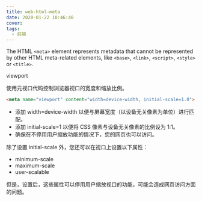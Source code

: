 ```yaml
---
title: web-html-meta
date: 2020-01-22 10:46:48
cover:
tags:
  - 前端
---
```


The HTML `<meta>` element represents metadata that cannot be represented by other HTML meta-related elements, like `<base>`, `<link>`, `<script>`, `<style>` or `<title>`.

<!-- more -->

viewport 

使用元视口代码控制浏览器视口的宽度和缩放比例。

```html
<meta name="viewport" content="width=device-width, initial-scale=1.0">
```

- 添加 width=device-width 以便与屏幕宽度（以设备无关像素为单位）进行匹配。
- 添加 initial-scale=1 以便将 CSS 像素与设备无关像素的比例设为 1:1。
- 确保在不停用用户缩放功能的情况下，您的网页也可以访问。

除了设置 initial-scale 外，您还可以在视口上设置以下属性：

- minimum-scale
- maximum-scale
- user-scalable

但是，设置后，这些属性可以停用用户缩放视口的功能，可能会造成网页访问方面的问题。
